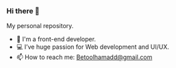 ### Hi there 👋
My personal repository.<br>
- 💫 I'm a front-end developer.<br> 
- 💻 I’ve huge passion for Web development and UI/UX.<br>
- 📫 How to reach me: Betoolhamadd@gmail.com


<!--
**betoolhamad/Betoolhamad** is a ✨ _special_ ✨ repository because its `README.md` (this file) appears on your GitHub profile.

Here are some ideas to get you started:

- 🔭 I’m currently working on ...
- 🌱 I’m currently learning ...
- 👯 I’m looking to collaborate on ...
- 🤔 I’m looking for help with ...
- 💬 Ask me about ...
- 📫 How to reach me: ...
- 😄 Pronouns: ...
- ⚡ Fun fact: ...
-->
